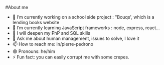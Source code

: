 
#About me 


- 🔭 I’m currently working on a school side project : "Bouqs', which is a lending books website
- 🌱 I’m currently learning JavaScript frameworks : node, express, react...
- 🔨 I will deepen my PhP and SQL skills
- 💬 Ask me about human management, issues to solve, I love it
- 📫 How to reach me: in/pierre-pedrono
- 😄 Pronouns: he/him
- ⚡ Fun fact: you can easily corrupt me with some crepes.

